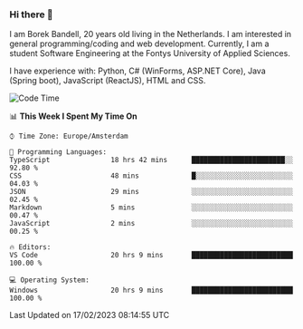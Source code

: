 ### Hi there 👋

I am Borek Bandell, 20 years old living in the Netherlands. I am interested in general programming/coding and web development. Currently, I am a student Software Engineering at the Fontys University of Applied Sciences.

I have experience with: Python, C# (WinForms, ASP.NET Core), Java (Spring boot), JavaScript (ReactJS), HTML and CSS.

<!--START_SECTION:waka-->
![Code Time](http://img.shields.io/badge/Code%20Time-400%20hrs%2034%20mins-blue)

📊 **This Week I Spent My Time On** 

```text
⌚︎ Time Zone: Europe/Amsterdam

💬 Programming Languages: 
TypeScript               18 hrs 42 mins      ███████████████████████░░   92.80 % 
CSS                      48 mins             █░░░░░░░░░░░░░░░░░░░░░░░░   04.03 % 
JSON                     29 mins             ░░░░░░░░░░░░░░░░░░░░░░░░░   02.45 % 
Markdown                 5 mins              ░░░░░░░░░░░░░░░░░░░░░░░░░   00.47 % 
JavaScript               2 mins              ░░░░░░░░░░░░░░░░░░░░░░░░░   00.25 % 

🔥 Editors: 
VS Code                  20 hrs 9 mins       █████████████████████████   100.00 % 

💻 Operating System: 
Windows                  20 hrs 9 mins       █████████████████████████   100.00 % 

```


 Last Updated on 17/02/2023 08:14:55 UTC
<!--END_SECTION:waka-->

<!--**tcBorek2002/tcBorek2002** is a ✨ _special_ ✨ repository because its `README.md` (this file) appears on your GitHub profile.

Here are some ideas to get you started:

- 🔭 I’m currently working on ...
- 🌱 I’m currently learning ...
- 👯 I’m looking to collaborate on ...
- 🤔 I’m looking for help with ...
- 💬 Ask me about ...
- 📫 How to reach me: ...
- 😄 Pronouns: ...
- ⚡ Fun fact: ...
-->
